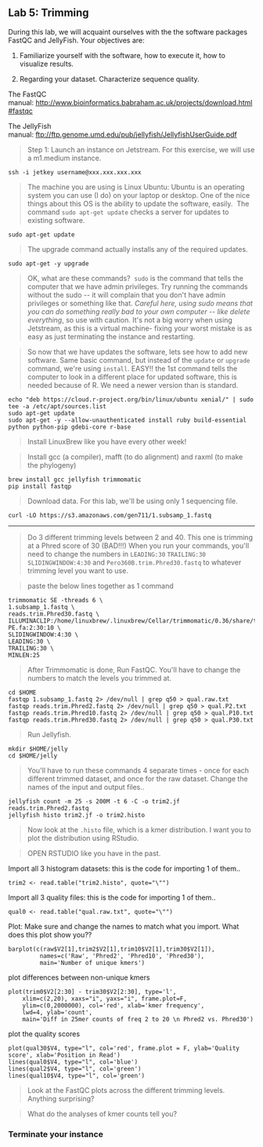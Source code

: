Lab 5: Trimming
--


During this lab, we will acquaint ourselves with the the software packages FastQC and JellyFish. Your objectives are:



1. Familiarize yourself with the software, how to execute it, how to visualize results.

2. Regarding your dataset. Characterize sequence quality.

The FastQC manual: <a href="http://www.bioinformatics.babraham.ac.uk/projects/download.html#fastqc">http://www.bioinformatics.babraham.ac.uk/projects/download.html#fastqc</a>

The JellyFish manual: <a href="ftp://ftp.genome.umd.edu/pub/jellyfish/JellyfishUserGuide.pdf">ftp://ftp.genome.umd.edu/pub/jellyfish/JellyfishUserGuide.pdf</a>

> Step 1: Launch an instance on Jetstream. For this exercise, we will use a m1.medium instance.

```
ssh -i jetkey username@xxx.xxx.xxx.xxx
```

> The machine you are using is Linux Ubuntu: Ubuntu is an operating system you can use (I do) on your laptop or desktop. One of the nice things about this OS is the ability to update the software, easily.  The command `sudo apt-get update` checks a server for updates to existing software.


```
sudo apt-get update
```

> The upgrade command actually installs any of the required updates.

```
sudo apt-get -y upgrade
```

> OK, what are these commands?  `sudo` is the command that tells the computer that we have admin privileges. Try running the commands without the sudo -- it will complain that you don't have admin privileges or something like that. *Careful here, using sudo means that you can do something really bad to your own computer -- like delete everything*, so use with caution. It's not a big worry when using Jetstream, as this is a virtual machine- fixing your worst mistake is as easy as just terminating the instance and restarting.


> So now that we have updates the software, lets see how to add new software. Same basic command, but instead of the `update` or `upgrade` command, we're using `install`. EASY!!
> the 1st command tells the computer to look in a different place for updated software, this is needed because of R. We need a newer version than is standard.


```
echo "deb https://cloud.r-project.org/bin/linux/ubuntu xenial/" | sudo tee -a /etc/apt/sources.list
sudo apt-get update
sudo apt-get -y --allow-unauthenticated install ruby build-essential python python-pip gdebi-core r-base

```


> Install LinuxBrew like you have every other week!


> Install gcc (a compiler), mafft (to do alignment) and raxml (to make the phylogeny)

```
brew install gcc jellyfish trimmomatic
pip install fastqp
```


> Download data. For this lab, we'll be using only 1 sequencing file.

```
curl -LO https://s3.amazonaws.com/gen711/1.subsamp_1.fastq
```

---

> Do 3 different trimming levels between 2 and 40. This one is trimming at a Phred score of 30 (BAD!!!) When you run your commands, you'll need to change the numbers in `LEADING:30` `TRAILING:30` `SLIDINGWINDOW:4:30` and `Pero360B.trim.Phred30.fastq` to whatever trimming level you want to use.


>paste the below lines together as 1 command

```
trimmomatic SE -threads 6 \
1.subsamp_1.fastq \
reads.trim.Phred30.fastq \
ILLUMINACLIP:/home/linuxbrew/.linuxbrew/Cellar/trimmomatic/0.36/share/trimmomatic/adapters/TruSeq3-PE.fa:2:30:10 \
SLIDINGWINDOW:4:30 \
LEADING:30 \
TRAILING:30 \
MINLEN:25
```

> After Trimmomatic is done, Run FastQC. You'll have to change the numbers to match the levels you trimmed at.


```
cd $HOME
fastqp 1.subsamp_1.fastq 2> /dev/null | grep q50 > qual.raw.txt
fastqp reads.trim.Phred2.fastq 2> /dev/null | grep q50 > qual.P2.txt
fastqp reads.trim.Phred10.fastq 2> /dev/null | grep q50 > qual.P10.txt
fastqp reads.trim.Phred30.fastq 2> /dev/null | grep q50 > qual.P30.txt
```

> Run Jellyfish.

```
mkdir $HOME/jelly
cd $HOME/jelly
```

> You'll have to run these commands 4 separate times -
> once for each different trimmed dataset, and once for the raw dataset.
> Change the names of the input and output files..

```
jellyfish count -m 25 -s 200M -t 6 -C -o trim2.jf reads.trim.Phred2.fastq
jellyfish histo trim2.jf -o trim2.histo
```

> Now look at the `.histo` file, which is a kmer distribution. I want you to plot the distribution using RStudio.


> OPEN RSTUDIO like you have in the past.

Import all 3 histogram datasets: this is the code for importing 1 of them..

```
trim2 <- read.table("trim2.histo", quote="\"")
```
Import all 3 quality files: this is the code for importing 1 of them..

```
qual0 <- read.table("qual.raw.txt", quote="\"")
```

Plot: Make sure and change the names to match what you import.
What does this plot show you??


```
barplot(c(raw$V2[1],trim2$V2[1],trim10$V2[1],trim30$V2[1]),
         names=c('Raw', 'Phred2', 'Phred10', 'Phred30'),
         main='Number of unique kmers')
```

plot differences between non-unique kmers

```
plot(trim0$V2[2:30] - trim30$V2[2:30], type='l',
    xlim=c(2,20), xaxs="i", yaxs="i", frame.plot=F,
    ylim=c(0,2000000), col='red', xlab='kmer frequency',
    lwd=4, ylab='count',
    main='Diff in 25mer counts of freq 2 to 20 \n Phred2 vs. Phred30')
```

plot the quality scores

```
plot(qual30$V4, type="l", col='red', frame.plot = F, ylab='Quality score', xlab='Position in Read')
lines(qual0$V4, type="l", col='blue')
lines(qual2$V4, type="l", col='green')
lines(qual10$V4, type="l", col='green')
```




> Look at the FastQC plots across the different trimming levels. Anything surprising?

> What do the analyses of kmer counts tell you?

### Terminate your instance
